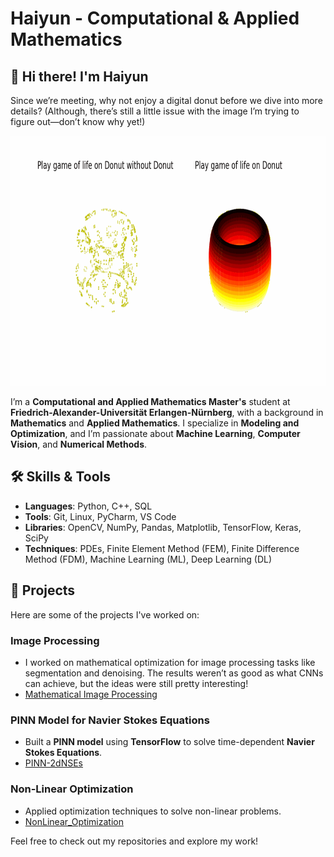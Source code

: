 # Haiyun - Computational & Applied Mathematics

## 👋 Hi there! I'm Haiyun

Since we’re meeting, why not enjoy a digital donut before we dive into more details? (Although, there’s still a little issue with the image I’m trying to figure out—don’t know why yet!)

<img src="results/torus_animation.gif" width="800" height="400">

I’m a **Computational and Applied Mathematics Master's** student at **Friedrich-Alexander-Universität Erlangen-Nürnberg**, with a background in **Mathematics** and **Applied Mathematics**. I specialize in **Modeling and Optimization**, and I’m passionate about **Machine Learning**, **Computer Vision**, and **Numerical Methods**.

## 🛠 Skills & Tools

- **Languages**: Python, C++, SQL  
- **Tools**: Git, Linux, PyCharm, VS Code  
- **Libraries**: OpenCV, NumPy, Pandas, Matplotlib, TensorFlow, Keras, SciPy  
- **Techniques**: PDEs, Finite Element Method (FEM), Finite Difference Method (FDM), Machine Learning (ML), Deep Learning (DL)

## 📂 Projects

Here are some of the projects I've worked on:

### **Image Processing**  
- I worked on mathematical optimization for image processing tasks like segmentation and denoising. The results weren’t as good as what CNNs can achieve, but the ideas were still pretty interesting!  
- [Mathematical Image Processing](https://github.com/Haiyun314/Image_processing)

### **PINN Model for Navier Stokes Equations**  
- Built a **PINN model** using **TensorFlow** to solve time-dependent **Navier Stokes Equations**.  
- [PINN-2dNSEs](https://github.com/Haiyun314/PINN-2dNSEs)

### **Non-Linear Optimization**  
- Applied optimization techniques to solve non-linear problems.  
- [NonLinear_Optimization](https://github.com/Haiyun314/NonLinear_Optimization)

Feel free to check out my repositories and explore my work!
